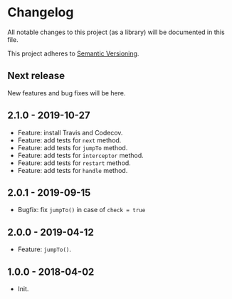 # Changelog
All notable changes to this project (as a library) will be documented in this file.

This project adheres to [Semantic Versioning](https://semver.org/spec/v2.0.0.html).

## Next release
New features and bug fixes will be here.

## 2.1.0 - 2019-10-27
- Feature: install Travis and Codecov.
- Feature: add tests for `next` method.
- Feature: add tests for `jumpTo` method.
- Feature: add tests for `interceptor` method.
- Feature: add tests for `restart` method.
- Feature: add tests for `handle` method.

## 2.0.1 - 2019-09-15
- Bugfix: fix `jumpTo()` in case of `check = true`

## 2.0.0 - 2019-04-12
- Feature: `jumpTo()`.

## 1.0.0 - 2018-04-02
- Init.

